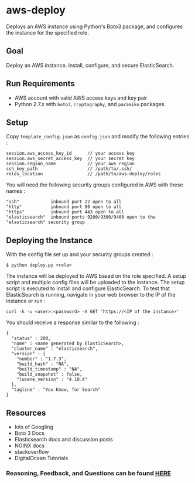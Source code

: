 # aws-deploy
Deploys an AWS instance using Python's Boto3 package, and configures the instance for the specified role.

## Goal
Deploy an AWS instance. 
Install, configure, and secure ElasticSearch.

## Run Requirements
* AWS account with valid AWS access keys and key pair
* Python 2.7.x with `boto3`, `cryptography`, and `paramiko` packages.

## Setup
Copy `template_config.json` as `config.json` and modify the following entries : 
```
session.aws_access_key_id      // your access key
session.aws_secret_access_key  // your secret key
session.region_name            // your aws region
ssh_key_path                   // /path/to/.ssh/
roles_location                 // /path/to/aws-deploy/roles
```
You will need the following security groups configured in AWS with these names : 
```
"ssh"            inbound port 22 open to all
"http"           inbound port 80 open to all
"https"          inbound port 443 open to all
"elasticsearch"  inbound ports 9200/9300/9400 open to the "elasticsearch" security group
```

## Deploying the Instance
With the config file set up and your security groups created : 
```
$ python deploy.py <role>
```
The instance will be deployed to AWS based on the role specified. 
A setup script and multiple config files will be uploaded to the instance.
The setup script is executed to install and configure ElasticSearch.
To test that ElasticSearch is running, navigate in your web browser to the IP of the instance or run :
```
curl -k -u <user>:<password> -X GET 'https://<IP of the instance>'
```
You should receive a response similar to the following : 
```
{
  "status" : 200,
  "name" : <name generated by ElasticSearch>,
  "cluster_name" : "elasticsearch",
  "version" : {
    "number" : "1.7.3",
    "build_hash" : "NA",
    "build_timestamp" : "NA",
    "build_snapshot" : false,
    "lucene_version" : "4.10.4"
  },
  "tagline" : "You Know, for Search"
}

```
## Resources
 - lots of Googling
 - Boto 3 Docs
 - Elasticsearch docs and discussion posts
 - NGINX docs
 - stackoverflow
 - DigitalOcean Tutorials

### Reasoning, Feedback, and Questions can be found [HERE](notes/thoughts.md)
